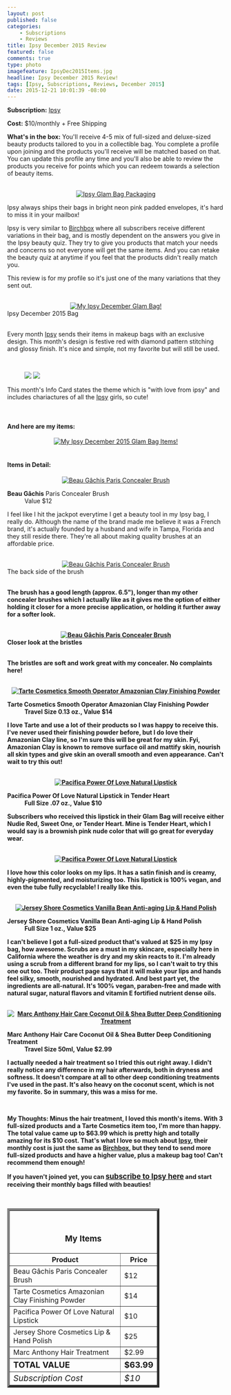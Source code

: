 ```yaml
---
layout: post
published: false
categories: 
    - Subscriptions
    - Reviews
title: Ipsy December 2015 Review
featured: false
comments: true
type: photo
imagefeature: IpsyDec2015Items.jpg
headline: Ipsy December 2015 Review!
tags: [Ipsy, Subscriptions, Reviews, December 2015]
date: 2015-12-21 10:01:39 -08:00
---
```


<p></p>
<p><b>Subscription:</b> <a href="https://www.ipsy.com/referralGift/r/uns8d?cid=s_gift&sid=copy" target="_blank">Ipsy</a></p>
<p><b>Cost:</b> $10/monthly + Free Shipping</p>
<p><b>What's in the box:</b> You'll receive 4-5 mix of full-sized and deluxe-sized beauty products tailored to you in a collectible bag. You complete a profile upon joining and the products you'll receive will be matched based on that. You can update this profile any time and you'll also be able to review the products you receive for points which you can redeem towards a selection of beauty items.</p>
<br>

<center><a href="https://www.ipsy.com/referralGift/r/uns8d?cid=s_gift&sid=copy" target="_blank">
<img src="/images/IpsyDec2015Package.jpg" border="0" style="border:none;max-width:100%;" alt="Ipsy Glam Bag Packaging" />
</a></center>
<p>Ipsy always ships their bags in bright neon pink padded envelopes, it's hard to miss it in your mailbox!</p>

<p>Ipsy is very similar to <a href="https://www.birchbox.com/invite/whatsupmailbox" target="_blank">Birchbox</a> where all subscribers receive different variations in their bag, and is mostly dependent on the answers you give in the Ipsy beauty quiz. They try to give you products that match your needs and concerns so not everyone will get the same items. And you can retake the beauty quiz at anytime if you feel that the products didn't really match you.</p>

<p>This review is for my profile so it's just one of the many variations that they sent out.</p>

<br>

<center><a href="https://www.ipsy.com/referralGift/r/uns8d?cid=s_gift&sid=copy" target="_blank">
<img src="/images/IpsyDec2015Bag.jpg" border="0" style="border:none;max-width:100%;" alt="My Ipsy December Glam Bag!" />
</a></center>
<figcaption>Ipsy December 2015 Bag</figcaption>

<br>

<p>Every month <a href="https://www.ipsy.com/referralGift/r/uns8d?cid=s_gift&sid=copy" target="_blank">Ipsy</a> sends their items in makeup bags with an exclusive design. This month's design is festive red with diamond pattern stitching and glossy finish. It's nice and simple, not my favorite but will still be used.</p>

<br>

<figure class="half">
      <img src='/images/IpsyDec2015Info.jpg'>
      <img src='/images/IpsyDec2015Info2.jpg'>
</figure>

<p>This month's Info Card states the theme which is "with love from ipsy" and includes chariactures of all the <a href="https://www.ipsy.com/referralGift/r/uns8d?cid=s_gift&sid=copy" target="_blank">Ipsy</a> girls, so cute!</p>
<br>

<H4>And here are my items:</H4>
<center><a href="https://www.ipsy.com/referralGift/r/uns8d?cid=s_gift&sid=copy" target="_blank">
<img src="/images/IpsyDec2015Items.jpg" border="0" style="border:none;max-width:100%;" alt="My Ipsy December 2015 Glam Bag Items!" />
</a></center>
<br>

<H4>Items in Detail:</H4>

<center><a href="https://www.ipsy.com/referralGift/r/uns8d?cid=s_gift&sid=copy" target="_blank">
<img src="/images/IpsyDec2015BeauGachisConcealerBrush.jpg" border="0" style="border:none;max-width:100%;" alt="Beau Gâchis Paris Concealer Brush" />
</a></center>
<DL>
<DT><b>Beau Gâchis</b> Paris Concealer Brush</DT>
<DD>Value $12</DD>
</DL>

<p>I feel like I hit the jackpot everytime I get a beauty tool in my Ipsy bag, I really do. Although the name of the brand made me believe it was a French brand, it's actually founded by a husband and wife in Tampa, Florida and they still reside there. They're all about making quality brushes at an affordable price.</p>

<br>

<center><a href="https://www.ipsy.com/referralGift/r/uns8d?cid=s_gift&sid=copy" target="_blank">
<img src="/images/IpsyDec2015BeauGachisConcealerBrush2.jpg" border="0" style="border:none;max-width:100%;" alt="Beau Gâchis Paris Concealer Brush" />
</a></center>
<figcaption>The back side of the brush</figcaption>

<br>

<b>The brush has a good length (approx. 6.5"), longer than my other concealer brushes which I actually like as it gives me the option of either holding it closer for a more precise application, or holding it further away for a softer look.</p>

<br>

<center><a href="https://www.ipsy.com/referralGift/r/uns8d?cid=s_gift&sid=copy" target="_blank">
<img src="/images/IpsyDec2015BeauGachisConcealerBrush3.jpg" border="0" style="border:none;max-width:100%;" alt="Beau Gâchis Paris Concealer Brush" />
</a></center>
<figcaption>Closer look at the bristles</figcaption>

<br>

<p>The bristles are soft and work great with my concealer. No complaints here!</p>

<br>

<center><a href="https://www.ipsy.com/referralGift/r/uns8d?cid=s_gift&sid=copy" target="_blank">
<img src="/images/IpsyDec2015TarteFinishingPowder.jpg" border="0" style="border:none;max-width:100%;" alt="Tarte Cosmetics Smooth Operator Amazonian Clay Finishing Powder" />
</a></center>

<DL>
<DT><b>Tarte Cosmetics</b> Smooth Operator Amazonian Clay Finishing Powder</DT>
<DD>Travel Size 0.13 oz., Value $14</DD>
</DL>

<p>I love Tarte and use a lot of their products so I was happy to receive this. I've never used their finishing powder before, but I do love their Amazonian Clay line, so I'm sure this will be great for my skin. Fyi, Amazonian Clay is known to remove surface oil and mattify skin, nourish all skin types and give skin an overall smooth and even appearance. Can't wait to try this out!</p>

<br>

<center><a href="https://www.ipsy.com/referralGift/r/uns8d?cid=s_gift&sid=copy" target="_blank">
<img src="/images/IpsyDec2015PacificaLipstick.jpg" border="0" style="border:none;max-width:100%;" alt="Pacifica Power Of Love Natural Lipstick" />
</a></center>
<DL>
<DT><b>Pacifica</b> Power Of Love Natural Lipstick in Tender Heart</DT>
<DD>Full Size .07 oz., Value $10</DD>
</DL>

<p>Subscribers who received this lipstick in their Glam Bag will receive either Nudie Red, Sweet One, or Tender Heart. Mine is Tender Heart, which I would say is a brownish pink nude color that will go great for everyday wear.</p>

<br>

<center><a href="https://www.ipsy.com/referralGift/r/uns8d?cid=s_gift&sid=copy" target="_blank">
<img src="/images/IpsyDec2015PacificaLipstick2.jpg" border="0" style="border:none;max-width:100%;" alt="Pacifica Power Of Love Natural Lipstick" />
</a></center>

<p>I love how this color looks on my lips. It has a satin finish and is creamy, highly-pigmented, and moisturizing too. This lipstick is 100% vegan, and even the tube fully recyclable! I really like this.</p>

<br>

<center><a href="https://www.ipsy.com/referralGift/r/uns8d?cid=s_gift&sid=copy" target="_blank">
<img src="/images/IpsyDec2015JerseyShoreLipHandPolish.jpg" border="0" style="border:none;max-width:100%;" alt="Jersey Shore Cosmetics Vanilla Bean Anti-aging Lip & Hand Polish" />
</a></center>
<DL>
<DT><b>Jersey Shore Cosmetics</b> Vanilla Bean Anti-aging Lip & Hand Polish</DT>
<DD>Full Size 1 oz., Value $25</DD>
</DL>

<p>I can't believe I got a full-sized product that's valued at $25 in my Ipsy bag, how awesome. Scrubs are a must in my skincare, especially here in California where the weather is dry and my skin reacts to it. I'm already using a scrub from a different brand for my lips, so I can't wait to try this one out too. Their product page says that it will make your lips and hands feel silky, smooth, nourished and hydrated. And best part yet, the ingredients are all-natural. It's 100% vegan, paraben-free and made with natural sugar, natural flavors and vitamin E fortified nutrient dense oils.</p>

<br>

<center><a href="https://www.ipsy.com/referralGift/r/uns8d?cid=s_gift&sid=copy" target="_blank">
<img src="/images/IpsyDec2015MarcAnthonyHairTreatment.jpg" border="0" style="border:none;max-width:100%;" alt="Marc Anthony Hair Care Coconut Oil & Shea Butter Deep Conditioning Treatment" />
</a></center>
<DL>
<DT><b>Marc Anthony Hair Care</b> Coconut Oil & Shea Butter Deep Conditioning Treatment</DT>
<DD>Travel Size 50ml, Value $2.99</DD>
</DL>

<p>I actually needed a hair treatment so I tried this out right away. I didn't really notice any difference in my hair afterwards, both in dryness and softness. It doesn't compare at all to other deep conditioning treatments I've used in the past. It's also heavy on the coconut scent, which is not my favorite. So in summary, this was a miss for me.</p>

<br>

<p><i class="icon-exclamation-sign"></i><b> My Thoughts:</b> Minus the hair treatment, I loved this month's items. With 3 full-sized products and a Tarte Cosmetics item too, I'm more than happy. The total value came up to $63.99 which is pretty high and totally amazing for its $10 cost. That's what I love so much about <a href="https://www.ipsy.com/referralGift/r/uns8d?cid=s_gift&sid=copy" target="_blank">Ipsy</a>, their monthly cost is just the same as <a href="https://www.birchbox.com/invite/whatsupmailbox" target="_blank">Birchbox</a>, but they tend to send more full-sized products and have a higher value, plus a makeup bag too! Can't recommend them enough!</p>

<p>If you haven't joined yet, you can <a href="https://www.ipsy.com/referralGift/r/uns8d?cid=s_gift&sid=copy" target="_blank"><big>subscribe to Ipsy here</big></a> and start receiving their monthly bags filled with beauties!</p>
<br>

<TABLE  BORDER="5" style="width:70%">
   <TR>
      <TH COLSPAN="2">
         <H3><BR><center>My Items</center></H3>
      </TH>
   </TR>
      <TH>Product</TH>
      <TH>Price</TH>
  <TR>
      <TD>Beau Gâchis Paris Concealer Brush</TD>
      <TD>$12</TD>
   </TR>
   <TR>
      <TD>Tarte Cosmetics Amazonian Clay Finishing Powder</TD>
      <TD>$14</TD>
   </TR>
    <TR>
      <TD>Pacifica Power Of Love Natural Lipstick</TD>
      <TD>$10</TD>
   </TR>
    <TR>
      <TD>Jersey Shore Cosmetics Lip & Hand Polish</TD>
      <TD>$25</TD>
   </TR>
    <TR>
      <TD>Marc Anthony Hair Treatment</TD>
      <TD>$2.99</TD>
   </TR>
   <TR>
      <TD><b><big>TOTAL VALUE</big></b></TD>
      <TD><b><big>$63.99</big></b></TD>
   </TR>
   <TR>
      <TD><i><big>Subscription Cost</big></i></TD>
      <TD><i><big>$10</big></i></TD>
   </TR>
</TABLE>
